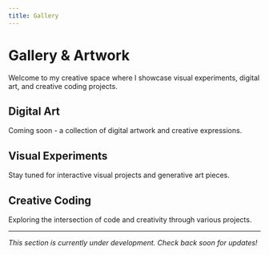```yaml
---
title: Gallery
---
```


# Gallery & Artwork

Welcome to my creative space where I showcase visual experiments, digital art, and creative coding projects.

## Digital Art

Coming soon - a collection of digital artwork and creative expressions.

## Visual Experiments

Stay tuned for interactive visual projects and generative art pieces.

## Creative Coding

Exploring the intersection of code and creativity through various projects.

---

*This section is currently under development. Check back soon for updates!*
